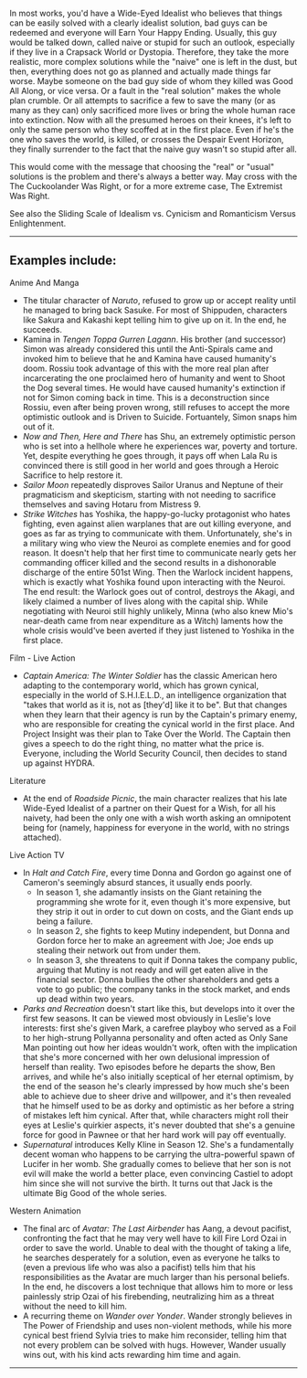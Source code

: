In most works, you'd have a Wide-Eyed Idealist who believes that things can be easily solved with a clearly idealist solution, bad guys can be redeemed and everyone will Earn Your Happy Ending. Usually, this guy would be talked down, called naive or stupid for such an outlook, especially if they live in a Crapsack World or Dystopia. Therefore, they take the more realistic, more complex solutions while the "naive" one is left in the dust, but then, everything does not go as planned and actually made things far worse. Maybe someone on the bad guy side of whom they killed was Good All Along, or vice versa. Or a fault in the "real solution" makes the whole plan crumble. Or all attempts to sacrifice a few to save the many (or as many as they can) only sacrificed more lives or bring the whole human race into extinction. Now with all the presumed heroes on their knees, it's left to only the same person who they scoffed at in the first place. Even if he's the one who saves the world, is killed, or crosses the Despair Event Horizon, they finally surrender to the fact that the naive guy wasn't so stupid after all.

This would come with the message that choosing the "real" or "usual" solutions is the problem and there's always a better way. May cross with the The Cuckoolander Was Right, or for a more extreme case, The Extremist Was Right.

See also the Sliding Scale of Idealism vs. Cynicism and Romanticism Versus Enlightenment.

___

## Examples include:

Anime And Manga

-   The titular character of _Naruto_, refused to grow up or accept reality until he managed to bring back Sasuke. For most of Shippuden, characters like Sakura and Kakashi kept telling him to give up on it. In the end, he succeeds.
-   Kamina in _Tengen Toppa Gurren Lagann_. His brother (and successor) Simon was already considered this until the Anti-Spirals came and invoked him to believe that he and Kamina have caused humanity's doom. Rossiu took advantage of this with the more real plan after incarcerating the one proclaimed hero of humanity and went to Shoot the Dog several times. He would have caused humanity's extinction if not for Simon coming back in time. This is a deconstruction since Rossiu, even after being proven wrong, still refuses to accept the more optimistic outlook and is Driven to Suicide. Fortuantely, Simon snaps him out of it.
-   _Now and Then, Here and There_ has Shu, an extremely optimistic person who is set into a hellhole where he experiences war, poverty and torture. Yet, despite everything he goes through, it pays off when Lala Ru is convinced there is still good in her world and goes through a Heroic Sacrifice to help restore it.
-   _Sailor Moon_ repeatedly disproves Sailor Uranus and Neptune of their pragmaticism and skepticism, starting with not needing to sacrifice themselves and saving Hotaru from Mistress 9.
-   _Strike Witches_ has Yoshika, the happy-go-lucky protagonist who hates fighting, even against alien warplanes that are out killing everyone, and goes as far as trying to communicate with them. Unfortunately, she's in a military wing who view the Neuroi as complete enemies and for good reason. It doesn't help that her first time to communicate nearly gets her commanding officer killed and the second results in a dishonorable discharge of the entire 501st Wing. Then the Warlock incident happens, which is exactly what Yoshika found upon interacting with the Neuroi. The end result: the Warlock goes out of control, destroys the Akagi, and likely claimed a number of lives along with the capital ship. While negotiating with Neuroi still highly unlikely, Minna (who also knew Mio's near-death came from near expenditure as a Witch) laments how the whole crisis would've been averted if they just listened to Yoshika in the first place.

Film - Live Action

-   _Captain America: The Winter Soldier_ has the classic American hero adapting to the contemporary world, which has grown cynical, especially in the world of S.H.I.E.L.D., an intelligence organization that "takes that world as it is, not as \[they'd\] like it to be". But that changes when they learn that their agency is run by the Captain's primary enemy, who are responsible for creating the cynical world in the first place. And Project Insight was their plan to Take Over the World. The Captain then gives a speech to do the right thing, no matter what the price is. Everyone, including the World Security Council, then decides to stand up against HYDRA.

Literature

-   At the end of _Roadside Picnic_, the main character realizes that his late Wide-Eyed Idealist of a partner on their Quest for a Wish, for all his naivety, had been the only one with a wish worth asking an omnipotent being for (namely, happiness for everyone in the world, with no strings attached).

Live Action TV

-   In _Halt and Catch Fire_, every time Donna and Gordon go against one of Cameron's seemingly absurd stances, it usually ends poorly.
    -   In season 1, she adamantly insists on the Giant retaining the programming she wrote for it, even though it's more expensive, but they strip it out in order to cut down on costs, and the Giant ends up being a failure.
    -   In season 2, she fights to keep Mutiny independent, but Donna and Gordon force her to make an agreement with Joe; Joe ends up stealing their network out from under them.
    -   In season 3, she threatens to quit if Donna takes the company public, arguing that Mutiny is not ready and will get eaten alive in the financial sector. Donna bullies the other shareholders and gets a vote to go public; the company tanks in the stock market, and ends up dead within two years.
-   _Parks and Recreation_ doesn't start like this, but develops into it over the first few seasons. It can be viewed most obviously in Leslie's love interests: first she's given Mark, a carefree playboy who served as a Foil to her high-strung Pollyanna personality and often acted as Only Sane Man pointing out how her ideas wouldn't work, often with the implication that she's more concerned with her own delusional impression of herself than reality. Two episodes before he departs the show, Ben arrives, and while he's also initially sceptical of her eternal optimism, by the end of the season he's clearly impressed by how much she's been able to achieve due to sheer drive and willpower, and it's then revealed that he himself used to be as dorky and optimistic as her before a string of mistakes left him cynical. After that, while characters might roll their eyes at Leslie's quirkier aspects, it's never doubted that she's a genuine force for good in Pawnee or that her hard work will pay off eventually.
-   _Supernatural_ introduces Kelly Kline in Season 12. She's a fundamentally decent woman who happens to be carrying the ultra-powerful spawn of Lucifer in her womb. She gradually comes to believe that her son is not evil will make the world a better place, even convincing Castiel to adopt him since she will not survive the birth. It turns out that Jack is the ultimate Big Good of the whole series.

Western Animation

-   The final arc of _Avatar: The Last Airbender_ has Aang, a devout pacifist, confronting the fact that he may very well have to kill Fire Lord Ozai in order to save the world. Unable to deal with the thought of taking a life, he searches desperately for a solution, even as everyone he talks to (even a previous life who was also a pacifist) tells him that his responsibilities as the Avatar are much larger than his personal beliefs. In the end, he discovers a lost technique that allows him to more or less painlessly strip Ozai of his firebending, neutralizing him as a threat without the need to kill him.
-   A recurring theme on _Wander over Yonder_. Wander strongly believes in The Power of Friendship and uses non-violent methods, while his more cynical best friend Sylvia tries to make him reconsider, telling him that not every problem can be solved with hugs. However, Wander usually wins out, with his kind acts rewarding him time and again.

___